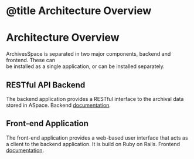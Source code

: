 # @title Architecture Overview

# Architecture Overview

ArchivesSpace is separated in two major components, backend and frontend. These can  
be installed as a single application, or can be installed separately.


<a name="backend"></a>

## RESTful API Backend

The backend application provides a RESTful interface to the archival data stored in ASpace. 
Backend [documentation](backend/index.html).

<a name="frontend"></a>

## Front-end Application

The front-end application provides a web-based user interface that acts as a client
to the backend application. It is build on Ruby on Rails. Frontend [documentation](frontend/index.html).